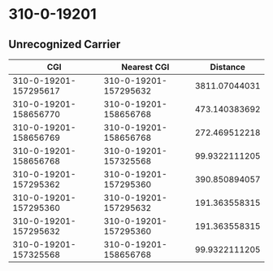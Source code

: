 # 310-0-19201
## Unrecognized Carrier


| CGI | Nearest CGI | Distance |
|-----|-------------|----------|
| 310-0-19201-157295617 | 310-0-19201-157295632 | 3811.07044031 |
| 310-0-19201-158656770 | 310-0-19201-158656768 | 473.140383692 |
| 310-0-19201-158656769 | 310-0-19201-158656768 | 272.469512218 |
| 310-0-19201-158656768 | 310-0-19201-157325568 | 99.9322111205 |
| 310-0-19201-157295362 | 310-0-19201-157295360 | 390.850894057 |
| 310-0-19201-157295360 | 310-0-19201-157295632 | 191.363558315 |
| 310-0-19201-157295632 | 310-0-19201-157295360 | 191.363558315 |
| 310-0-19201-157325568 | 310-0-19201-158656768 | 99.9322111205 |
